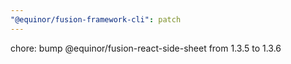 ```yaml
---
"@equinor/fusion-framework-cli": patch
---
```


chore: bump @equinor/fusion-react-side-sheet from 1.3.5 to 1.3.6
